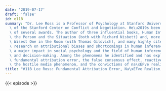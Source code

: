 ```yaml
---
date: '2019-07-17'
draft: 'false'
id: e118
summary: "Dr. Lee Ross is a Professor of Psychology at Stanford University and co-founder\
  \ of the Stanford Center on Conflict and Negotiation. He\u2019s been the recipient\
  \ of several awards. The author of three influential books, Human Inference and\
  \ the Person and the Situation (both with Richard Nisbett) and, more recently, The\
  \ Wisest One in the Room (with Thomas Gilovich), and many highly cited papers. His\
  \ research on attributional biases and shortcomings in human inference has exerted\
  \ a major impact in social psychology and the field of human inference, judgment\
  \ and decision-making. Among the phenomena he identified and has explored are the\
  \ fundamental attribution error, the false consensus effect, reactive devaluation,\
  \ the hostile media phenomenon, and the convictions of na\xEFve realism.&nbsp;"
title: "#118 Lee Ross: Fundamental Attribution Error, Na\xEFve Realism, and Politics"
---
```

{{< episode >}}
